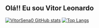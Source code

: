 ## Olá!! Eu sou Vitor Leonardo
[![VitorSena0 GitHub stats](https://github-readme-stats.vercel.app/api?username=VitorSena0&show_icons=true&theme=radical)](https://github.com/VitorSena0/github-readme-stats)
[![Top Langs](https://github-readme-stats.vercel.app/api/top-langs/?username=VitorSena0&langs_count=6&layout=donut)](https://github.com/VitorSena0/github-readme-stats)
